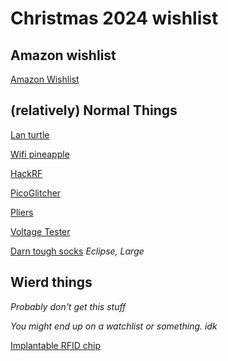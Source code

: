 # Christmas 2024 wishlist

## Amazon wishlist

[Amazon Wishlist](https://www.amazon.com/hz/wishlist/ls/2E477W1WAHNZJ?ref_=wl_share)

## (relatively) Normal Things
[Lan turtle](https://shop.hak5.org/products/lan-turtle)

[Wifi pineapple](https://shop.hak5.org/products/wifi-pineapple)

[HackRF](https://www.adafruit.com/product/3583)

[PicoGlitcher](https://www.tindie.com/products/faulty-hardware/picoglitcher-v11/)

[Pliers](https://www.homedepot.com/p/Stanley-Pliers-Set-3-Piece-STHT84405/311344068)

[Voltage Tester](https://www.homedepot.com/p/Klein-Tools-Non-Contact-Voltage-Tester-Pen-50-1000V-AC-NCVT1PR-NCVT1PR/317460355)

[Darn tough socks](https://darntough.com/collections/our-picks-for-him/products/mens-merino-wool-run-no-show-tab-ultra-lightweight-running-socks?variant=37874238324922) 
*Eclipse, Large*

## Wierd things
*Probably don't get this stuff*

*You might end up on a watchlist or something. idk*

[Implantable RFID chip](https://dangerousthings.com/product/xem/)
